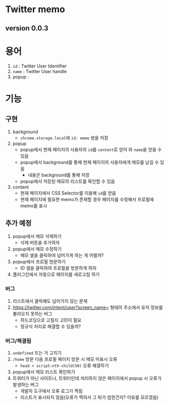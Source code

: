 # Twitter memo
## version 0.0.3
# 용어
1.  `id` : Twitter User Identifier
1.  `name` : Twitter User handle
1.  popup : 
#  기능


## 구현
1.  background
    *   `chrome.storage.local`에 `id: memo` 쌍을 저장
1.  popup
    *   popup에서 현재 페이지의 사용자의 `id`를 `content`로 얻어 와 `name`을 얻을 수 있음
    *   popup에서 background를 통해 현재 페이지의 사용자에게 메모를 남길 수 있음
        *   내용은 background를 통해 저장
    *   popup에서 저장된 메모의 리스트를 확인할 수 있음
1.  content
    *   현재 페이지에서 CSS Selector를 이용해 `id`를 얻음
    *   현재 페이지에 필요한 memo가 존재할 경우 페이지를 수정해서 프로필에 memo를 표시


##    추가 예정
1.  popup에서 메모 삭제하기 
    *   삭제 버튼을 추가하자
1.  popup에서 메모 수정하기 
    *   메모 셀을 클릭하여 넘어가게 하는 게 어떨까?
1.  popup에서 프로필 방문하기
    *   ID 셀을 클릭하여 프로필을 방문하게 하자
1.  플러그인에서 자동으로 페이지를 새로고침 하기


###     버그
1.  리스트에서 클릭해도 넘어가지 않는 문제
1.  https://twitter.com/intent/user?screen_name= 형태의 주소에서 유저 정보를 불러오지 못하는 버그
    *   하드코딩으로 고칠지 고민이 필요
    *   정규식 처리로 해결할 수 있을까?


###     버그/해결됨
1.  `undefined` 뜨는 거 고치기 
1.  `/home` 방문 다음 프로필 페이지 방문 시 메모 미표시 오류
    *   `head > script:nth-child(50)` 오류 해결하기 
1.  popup에서 메모 리스트 확인하기
1.  트위터가 아닌 사이트나, 트위터인데 처리하지 않은 페이지에서 popup 시 오류가 발생하는 버그
    *   개발자 도구에서 오류 로그가 찍힘
    *   리스트가 표시되지 않음(오류가 찍혀서 그 뒤가 씹힌건지? 이유를 모르겠음)